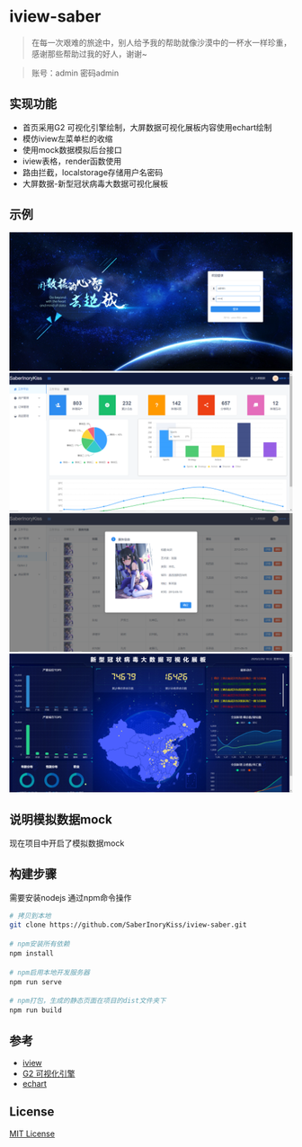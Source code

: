 <!--
 * @Author: 夏开尧
 * @Description: file content
 * @Date: 2019-03-03 20:07:32
 * @LastEditTime: 2019-11-18 11:15:19
 * @LastEditors: 夏开尧
 * @UpdateLogs: logs
 -->
# iview-saber

>在每一次艰难的旅途中，别人给予我的帮助就像沙漠中的一杯水一样珍重，感谢那些帮助过我的好人，谢谢~

> 账号：admin 密码admin


## 实现功能
- 首页采用G2 可视化引擎绘制，大屏数据可视化展板内容使用echart绘制
- 模仿iview左菜单栏的收缩
- 使用mock数据模拟后台接口
- iview表格，render函数使用
- 路由拦截，localstorage存储用户名密码
- 大屏数据-新型冠状病毒大数据可视化展板

## 示例
![image](https://github.com/SaberInoryKiss/iview-saber/blob/master/src/assets/screenShots/1.jpg)
![image](https://github.com/SaberInoryKiss/iview-saber/blob/master/src/assets/screenShots/2.jpg)
![image](https://github.com/SaberInoryKiss/iview-saber/blob/master/src/assets/screenShots/3.jpg)
![image](https://github.com/SaberInoryKiss/iview-saber/blob/master/src/assets/screenShots/4.jpg)

## 说明模拟数据mock
现在项目中开启了模拟数据mock


## 构建步骤

需要安装nodejs 通过npm命令操作
``` bash
# 拷贝到本地
git clone https://github.com/SaberInoryKiss/iview-saber.git

# npm安装所有依赖
npm install  

# npm启用本地开发服务器
npm run serve  

# npm打包，生成的静态页面在项目的dist文件夹下
npm run build  
```

## 参考
- [iview](http://v1.iviewui.com/) 
- [G2 可视化引擎](https://antv-g2.gitee.io/zh/) 
- [echart](https://www.echartsjs.com/zh/index.html) 


## License
[MIT License](https://github.com/SaberInoryKiss/iview-saber/blob/master/LICENSE) 
